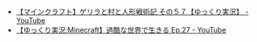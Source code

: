 
- [【マインクラフト】ゲリラと村と人形戦術記 その５７【ゆっくり実況】 - YouTube](https://www.youtube.com/watch?v=N25h31C5TQY)
- [【ゆっくり実況:Minecraft】過酷な世界で生きる Ep.27 - YouTube](https://www.youtube.com/watch?v=xEr2Te313mo)